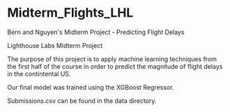 # Midterm_Flights_LHL
Bern and Nguyen's Midterm Project - Predicting Flight Delays

Lighthouse Labs Midterm Project

The purpose of this project is to apply machine learning techniques from the first half of the course in order to predict the magnitude of flight delays in the contintental US.

Our final model was trained using the XGBoost Regressor.

Submissions.csv can be found in the data directory.

